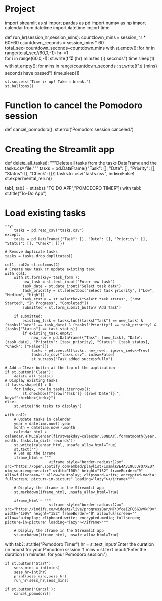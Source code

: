 # Project
import streamlit as st
import pandas as pd
import numpy as np
import calendar
from datetime import datetime
import time

def run_hr(session_hr,session_mins):
    countdown_mins = session_hr * 60*60
    countdown_seconds = session_mins * 60
    total_sec=countdown_seconds+countdown_mins
    with st.empty():
        for hr in range(total_sec//60,0,-1):
            hr-=1    
            for i in range(60,0,-1):
                st.write(f"⏳ {hr} minutes {i} seconds")
                time.sleep(1)
    with st.empty():
        for mins in range(countdown_seconds):
            st.write(f"⏳ {mins} seconds have passed")
            time.sleep(1)

    st.success('Time is up! Take a break.')
    st.balloons()
# Function to cancel the Pomodoro session
def cancel_pomodoro():
    st.error('Pomodoro session canceled.')

# Creating the Streamlit app

def delete_all_tasks():
    """Delete all tasks from the tasks DataFrame and the tasks.csv file."""
    tasks = pd.DataFrame({"Task": [], "Date": [], "Priority": [], "Status": [], "Check": []})
    tasks.to_csv("tasks.csv", index=False)
    st.experimental_rerun()

tab1, tab2 = st.tabs(["TO DO APP","POMODORO TIMER"])
with tab1:
    st.title("To-Do App")

# Load existing tasks
    try:
        tasks = pd.read_csv("tasks.csv")
    except:
        tasks = pd.DataFrame({"Task": [], "Date": [], "Priority": [], "Status": [], "Check": []})

    # Remove duplicate tasks
    tasks = tasks.drop_duplicates()

    col1, col2= st.columns(2)
    # Create new task or update existing task
    with col1:
        with st.form(key='task_form'):
            new_task = st.text_input("Enter new task")
            task_date = st.date_input("Select task date")
            task_priority = st.selectbox("Select task priority", ["Low", "Medium", "High"])
            task_status = st.selectbox("Select task status", ["Not Started", "In Progress", "Completed"])
            submitted = st.form_submit_button('Add Task')

        if submitted:
            existing_task = tasks.loc[(tasks["Task"] == new_task) & (tasks["Date"] == task_date) & (tasks["Priority"] == task_priority) & (tasks["Status"] == task_status)]
            if existing_task.empty:
                new_row = pd.DataFrame({"Task": [new_task], "Date": [task_date], "Priority": [task_priority], "Status": [task_status], "Check": ["False"]})
                tasks = pd.concat([tasks, new_row], ignore_index=True)
                tasks.to_csv("tasks.csv", index=False)
                st.success("Task added successfully")

    # Add a Clear button at the top of the application
    if st.button("Clear"):
        delete_all_tasks()
    # Display existing tasks
    if tasks.shape[0] > 0:
        for index, row in tasks.iterrows():
            st.checkbox(f"{row['Task']} ({row['Date']})", key=f"checkbox{index}")
    else:
        st.write("No tasks to display")

    with col2:
        # Update tasks in calendar
        year = datetime.now().year
        month = datetime.now().month
        calendar_html = calendar.HTMLCalendar(firstweekday=calendar.SUNDAY).formatmonth(year, month, tasks.to_dict('records'))
        st.write(calendar_html, unsafe_allow_html=True)
        st.text("")
        # Set up the iframe
        iframe_html = """
                        <iframe style="border-radius:12px" src="https://open.spotify.com/embed/playlist/1samlRVE4AvI9UJJYQ7XEU?utm_source=generator" width="100%" height="152" frameBorder="0" allowfullscreen="" allow="autoplay; clipboard-write; encrypted-media; fullscreen; picture-in-picture" loading="lazy"></iframe>"""

        # Display the iframe in the Streamlit app
        st.markdown(iframe_html, unsafe_allow_html=True)

        iframe_html = """
                        <iframe style="border-radius:12px" src="https://indify.co/widgets/live/progressBar/MFt0fceI2FQ5GQvVkPOv" width="100%" height="152" frameBorder="0" allowfullscreen="" allow="autoplay; clipboard-write; encrypted-media; fullscreen; picture-in-picture" loading="lazy"></iframe>"""

        # Display the iframe in the Streamlit app
        st.markdown(iframe_html, unsafe_allow_html=True)


with tab2:
    st.title("Pomodoro Timer")
    hr = st.text_input('Enter the duration (in hours) for your Pomodoro session:')
    mins = st.text_input('Enter the duration (in minutes) for your Pomodoro session:')

    if st.button('Start'):
        sess_mins = int(mins)
        sess_hr=int(hr)
        print(sess_mins,sess_hr)
        run_hr(sess_hr,sess_mins)

    if st.button('Cancel'):
        cancel_pomodoro()
